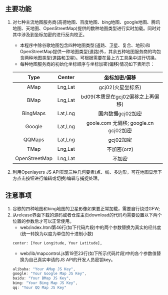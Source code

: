 <h2>主要功能</h2>

1. 对七种主流地图服务商(高德地图、百度地图、bing地图、google地图、腾讯地图、天地图、OpenStreetMap)提供的数种地图类型进行实时加载。同时对其中涉及到坐标加密的进行反向校正。

    + 本程序中除谷歌地图包含四种地图类型(道路、卫星、复合、地形)和OpenStreetMap提供一种地图类型(道路)外，其余五种地图服务商的均包含两种地图类型(道路和卫星)。可根据需要在最上方工具条中进行切换。
    + 每种地图服务商的初始化坐标顺序与坐标加密(偏移)情况如下表所示：

    |     Type      | Center  |             坐标加密/偏移             |
    |:-------------:|:-------:|:-------------------------------------:|
    |     AMap      | Lng,Lat |           gcj02(火星坐标系)           |
    |     BMap      | Lng,Lat |   bd09(本质是在gcj02偏移之上再偏移)   |
    |   BingMaps    | Lat,Lng |           国内数据gcj02加密           |
    |    Google     | Lat,Lng | goole.com 无偏移; google.cn gcj02加密 |
    |    QQMaps     | Lat,Lng |               gcj02加密               |
    |     TMap      | Lng,Lat |              不加密(orz)              |
    | OpenStreetMap | Lng,Lat |                不加密                 |

2. 利用Openlayers JS API实现三种几何要素(点、线、多边形，可在地图显示下方点击按钮进行编辑或切换)编辑与捕捉处理。



<h2>注意事项</h2>

1. 谷歌的四种地图和bing地图的卫星影像如果要正常加载，需要自行绕过GFW;
2. 从release界面下载的源码或者仓库主页download的代码均需要设置以下两个位置的参数后才可以正常使用。
    + web/index.html第46行(如下代码片段)中的两个参数替换为真实的经纬度(统一转换为以度为单位的十进制小数)
    ```html
    center: [Your Longitude, Your Latitude],
    ```
    + web/lib/mapcontrol.js第19至23行(如下所示代码片段)中的各个参数值替换为自己真实申请的JS API的开发人员密钥key。
    ```javascript
    alibaba: "Your AMap JS Key",
    google: "Your Google Map JS Key",
    baidu: "Your BMap JS Key",
    bing: "Your Bing Map JS Key",
    qq: "Your QQ Map JS Key"
    ```   
